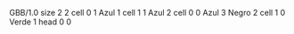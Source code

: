 <gs-board without-header> GBB/1.0
size 2 2
cell 0 1 Azul 1 
cell 1 1 Azul 2 
cell 0 0 Azul 3 Negro 2 
cell 1 0 Verde 1 
head 0 0 </gs-board>